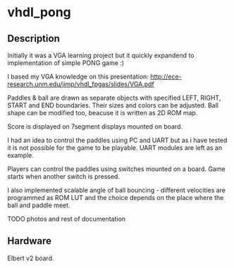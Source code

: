 # vhdl_pong

## Description
Initially it was a VGA learning project but it quickly expandend to implementation of simple PONG game :)

I based my VGA knowledge on this presentation:
http://ece-research.unm.edu/jimp/vhdl_fpgas/slides/VGA.pdf

Paddles & ball are drawn as separate objects with specified LEFT, RIGHT, START and END boundaries.
Their sizes and colors can be adjusted. Ball shape can be modified too, beacuse it is written as 2D ROM map.

Score is displayed on 7segment displays mounted on board.

I had an idea to control the paddles using PC and UART but as i have tested it is not possible for the game to be playable.
UART modules are left as an example.

Players can control the paddles using switches mounted on a board. Game starts when another switch is pressed.

I also implemented scalable angle of ball bouncing - different velocities are programmed as ROM LUT and the choice depends on the place where the ball and paddle meet.

TODO photos and rest of documentation

## Hardware
Elbert v2 board.
